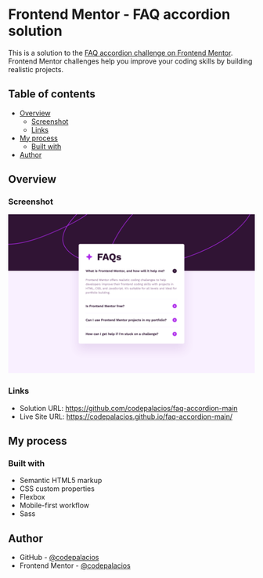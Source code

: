 # Frontend Mentor - FAQ accordion solution

This is a solution to the [FAQ accordion challenge on Frontend Mentor](https://www.frontendmentor.io/challenges/faq-accordion-wyfFdeBwBz). Frontend Mentor challenges help you improve your coding skills by building realistic projects.

## Table of contents

- [Overview](#overview)
  - [Screenshot](#screenshot)
  - [Links](#links)
- [My process](#my-process)
  - [Built with](#built-with)
- [Author](#author)

## Overview

### Screenshot

![](./assets/images/Screenshot.png)

### Links

- Solution URL: <https://github.com/codepalacios/faq-accordion-main>
- Live Site URL: <https://codepalacios.github.io/faq-accordion-main/>

## My process

### Built with

- Semantic HTML5 markup
- CSS custom properties
- Flexbox
- Mobile-first workflow
- Sass

## Author

- GitHub - [@codepalacios](https://github.com/codepalacios)
- Frontend Mentor - [@codepalacios](https://www.frontendmentor.io/profile/codepalacios)
